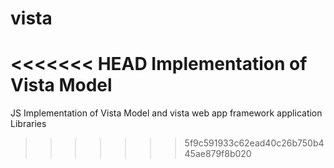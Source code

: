 # vista
<<<<<<< HEAD
Implementation of Vista Model
=======
JS Implementation of Vista Model and vista web app framework application Libraries
>>>>>>> 5f9c591933c62ead40c26b750b445ae879f8b020
